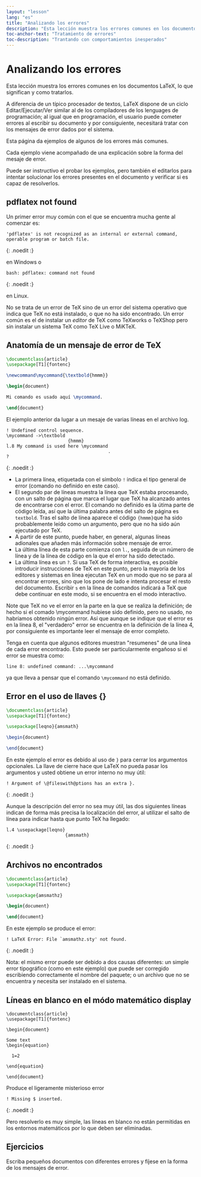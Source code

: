 ```yaml
---
layout: "lesson"
lang: "es"
title: "Analizando los errores"
description: "Esta lección muestra los errores comunes en los documentos LaTeX, lo que significan y como tratarlos."
toc-anchor-text: "Tratamiento de errores"
toc-description: "Trantando con comportamientos inesperados"
---
```


# Analizando los errores

<span
  class="summary">Esta lección muestra los errores comunes en los documentos LaTeX, lo que significan y como tratarlos.</span>

A diferencia de un típico procesador de textos, LaTeX dispone de un ciclo
Editar/Ejecutar/Ver similar al de los compiladores de los lenguages de programación; 
al igual que en programación, el usuario puede cometer errores al escribir su documento
y por consiguiente, necesitará tratar con los mensajes de error dados por el sistema. 

Esta página da ejemplos de algunos de los errores más comunes.

Cada ejemplo viene acompañado de una explicación sobre la forma del
mesaje de error.

Puede ser instructivo el probar los ejemplos, pero también el editarlos
para intentar solucionar los errores presentes en el documento y verificar
si es capaz de resolverlos.

## pdflatex not found

Un primer error muy común con el que se encuentra mucha gente al comenzar es:

```
'pdflatex' is not recognized as an internal or external command,
operable program or batch file.
```
{: .noedit :}

en Windows o

```
bash: pdflatex: command not found
```
{: .noedit :}

en Linux.

No se trata de un error de TeX sino de un error del sistema operativo que indica que
TeX no está instalado, o que no ha sido encontrado. Un error común es el de instalar
un _editor_ de TeX como TeXworks o TeXShop pero sin instalar un sistema TeX
como TeX Live o MiKTeX.

## Anatomía de un mensaje de error de TeX

```latex
\documentclass{article}
\usepackage[T1]{fontenc}

\newcommand\mycommand{\textbold{hmmm}}

\begin{document}

Mi comando es usado aquí \mycommand.

\end{document}
```

El ejemplo anterior da lugar a un mesaje de varias líneas en el archivo log.

```
! Undefined control sequence.
\mycommand ->\textbold 
                       {hmmm}
l.8 My command is used here \mycommand
                                      .
? 
```
{: .noedit :}

* La primera línea, etiquetada con el símbolo `!` indica el tipo general de error (comando no definido en este caso).
* El segundo par de líneas muestra la línea que TeX estaba procesando, con un salto de página que marca el lugar
  que TeX ha alcanzado antes de encontrarse con el error. El comando no definido es la útima parte de código leída, así que la
  última palabra antes del salto de página es `textbold`. Tras el salto de línea aparece el código `{hmmm}`que ha sido probablemente
  leído como un argumento, pero que no ha sido aún ejecutado por TeX.
* A partir de este punto, puede haber, en general, algunas líneas adionales que añaden más información sobre mensaje de error.
* La última línea de esta parte comienza con `l.`, seguida de un número de línea y de la línea de código en la que el error ha
  sido detectado.
* La última línea es un `?`. Si usa TeX de forma interactiva, es posible introducir
  instrucciones de TeX en este punto, pero la mayoría de los editores y sistemas en línea
  ejecutan TeX en un modo que no se para al encontrar errores, sino que los pone de
  lado e intenta procesar el resto del documento. Escribir `s` en la línea de comandos indicará 
  a TeX que debe continuar en este modo, si se encuentra en el modo interactivo.

Note que TeX no ve el error en la parte en la que se realiza la definición; 
de hecho si el comado \mycommand hubiese sido definido, pero no usado, no habríamos
obtenido ningún error. Así que aunque se indique que el error es en la línea
8, el "verdadero" error se encuentra en la definición de la línea 4, por consiguiente
es importante leer el mensaje de error completo.

Tenga en cuenta que algunos editores muestran "resumenes" de una línea de cada error
encontrado. Esto puede ser particularmente engañoso si el error se muestra como:

`line 8: undefined command: ...\mycommand`

ya que lleva a pensar que el comando `\mycommand` no está definido.

## Error en el uso de llaves {}


```latex
\documentclass{article}
\usepackage[T1]{fontenc}

\usepackage[leqno}{amsmath}

\begin{document}

\end{document}
```

En este ejemplo el error es debido al uso de `}` para cerrar
los argumentos opcionales. La llave de cierre hace que LaTeX
no pueda pasar los argumentos y usted obtiene un error interno
no muy útil:
```
! Argument of \@fileswith@ptions has an extra }.
```
{: .noedit :}

Aunque la descripción del error no sea muy útil, las dos siguientes
líneas indican de forma más precisa la localización del error, al utilizar
el salto de línea para indicar hasta que punto TeX ha llegado:
```
l.4 \usepackage[leqno}
                      {amsmath}
```
{: .noedit :}


## Archivos no encontrados

```latex
\documentclass{article}
\usepackage[T1]{fontenc}

\usepackage{amsmathz}

\begin{document}

\end{document}
```

En este ejemplo se produce el error:

```
! LaTeX Error: File `amsmathz.sty' not found.
```
{: .noedit :}

Nota: el mismo error puede ser debido a dos causas diferentes: un simple
error tipográfico (como en este ejemplo) que puede ser corregido escribiendo
correctamente el nombre del paquete; o un archivo que no se encuentra y necesita
ser instalado en el sistema.

## Líneas en blanco en el módo matemático display

```
\documentclass{article}
\usepackage[T1]{fontenc}

\begin{document}

Some text
\begin{equation}

  1=2

\end{equation}

\end{document}
```

Produce el ligeramente misterioso error
```
! Missing $ inserted.
```
{: .noedit :}

Pero resolverlo es muy simple, las líneas en blanco no están
permitidas en los entornos matemáticos por lo que deben ser
eliminadas.

## Ejercicios

Escriba pequeños documentos con diferentes errores y fíjese en la forma de los mensajes de error.

<script>
  window.addEventListener('load', function(){
      if(editors['pre2'] != null) editors['pre2'].moveCursorTo(2, 31, false);
      if(editors['pre4'] != null) editors['pre4'].moveCursorTo(2, 18, false);
      if(editors['pre7'] != null) editors['pre7'].moveCursorTo(2, 20, false);
      if(editors['pre9'] != null) editors['pre9'].moveCursorTo(6, 0, false);
  }, false);
</script>
